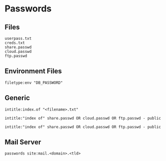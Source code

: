 # Passwords

## Files

```
userpass.txt
creds.txt
share.passwd
cloud.passwd
ftp.passwd
```

## Environment Files

```
filetype:env "DB_PASSWORD"
```

## Generic

```
intitle:index.of "<filename>.txt"

intitle:"index of" share.passwd OR cloud.passwd OR ftp.passwd - public

intitle:"index of" share.passwd OR cloud.passwd OR ftp.passwd - public
```

## Mail Server

```
passwords site:mail.<domain>.<tld>
```